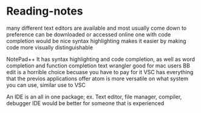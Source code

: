 # Reading-notes
many different text editors are available and most usually come down to preference
can be downloaded or accessed online
one with code completion would be nice
syntax highlighting makes it easier by making code more visually distinguishable

NotePad++ It has syntax highlighting and code completion, as well as word completion and function completion
text wrangler good for mac users
BB edit is a horrible choice becuase you have to pay for it
VSC has everything that the previos applications offer
atom is more versatile on what system you can use, similar use to VSC

An IDE is an all in one package; ex. Text editor, file manager, compiler, debugger
IDE would be better for someone that is experienced
